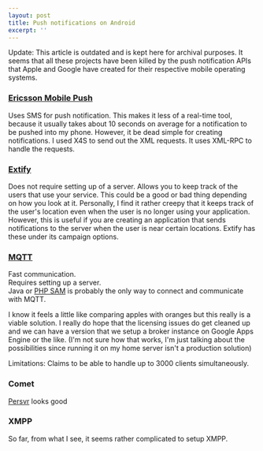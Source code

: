 ```yaml
---
layout: post
title: Push notifications on Android
excerpt: ''
---
```


Update\: This article is outdated and is kept here for archival purposes.
It seems that all these projects have been killed by the push notification APIs that Apple and Google have created for their respective mobile operating systems.

### [Ericsson Mobile Push][ericsson]

Uses SMS for push notification.
This makes it less of a real-time tool, because it usually takes about 10 seconds on average for a notification to be pushed into my phone.
However, it be dead simple for creating notifications.
I used X4S to send out the XML requests. It uses XML-RPC to handle the requests.

### [Extify][]

Does not require setting up of a server.
Allows you to keep track of the users that use your service. This could be a good or bad thing depending on how you look at it.
Personally, I find it rather creepy that it keeps track of the user's location even when the user is no longer using your application.
However, this is useful if you are creating an application that sends notifications to the server when the user is near certain locations. Extify has these under its campaign options.

### [MQTT][]

Fast communication.  
Requires setting up a server.  
Java or [PHP SAM][php_sam] is probably the only way to connect and communicate with MQTT.

I know it feels a little like comparing apples with oranges but this really is a viable solution.
I really do hope that the licensing issues do get cleaned up and we can have a version that we setup a broker instance on Google Apps Engine or the like. (I'm not sure how that works, I'm just talking about the possibilities since running it on my home server isn't a production solution)

Limitations: Claims to be able to handle up to 3000 clients simultaneously.

### Comet

[Persvr][persvr] looks good

### XMPP

So far, from what I see, it seems rather complicated to setup XMPP.

[ericsson]:#https://labs.ericsson.com/apis/mobile-push/ "Mobile Push"
[extify]: #http://extify.com "Extify"
[mqtt]: #http://mqtt.com "MQTT"
[php_sam]: #http://php.net/manual/en/book.sam.php "PHP SAM"
[persvr]: http://persvr.org/ "Persevere"
